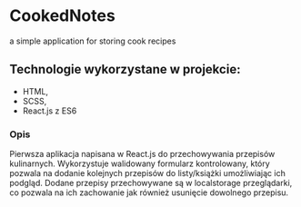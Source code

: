 # CookedNotes
a simple application for storing cook recipes

## Technologie wykorzystane w projekcie:
- HTML,
- SCSS,
- React.js z ES6

### Opis
Pierwsza aplikacja napisana w React.js do przechowywania przepisów kulinarnych.
Wykorzystuje walidowany formularz kontrolowany, który pozwala na dodanie kolejnych przepisów do listy/książki umożliwiając ich podgląd. Dodane przepisy przechowywane są w localstorage przeglądarki, co pozwala na ich zachowanie jak również usunięcie dowolnego przepisu. 